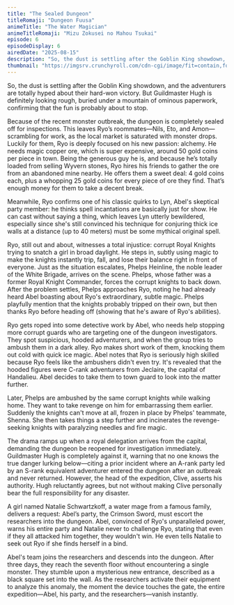 ```yaml
---
title: "The Sealed Dungeon"
titleRomaji: "Dungeon Fuusa"
animeTitle: "The Water Magician"
animeTitleRomaji: "Mizu Zokusei no Mahou Tsukai"
episode: 6
episodeDisplay: 6
airedDate: "2025-08-15"
description: "So, the dust is settling after the Goblin King showdown, and the adventurers are totally hyped about their hard-won victory. But Guildmaster Hugh is definitely looking rough, buried under a mountain of ominous paperwork, confirming that the fun is probably about to stop."
thumbnail: "https://imgsrv.crunchyroll.com/cdn-cgi/image/fit=contain,format=auto,quality=70,width=320,height=180/catalog/crunchyroll/7de30831e58518c7810d4290cdf26baa.jpg"
---
```


So, the dust is settling after the Goblin King showdown, and the adventurers are totally hyped about their hard-won victory. But Guildmaster Hugh is definitely looking rough, buried under a mountain of ominous paperwork, confirming that the fun is probably about to stop.

Because of the recent monster outbreak, the dungeon is completely sealed off for inspections. This leaves Ryo’s roommates—Nils, Eto, and Amon—scrambling for work, as the local market is saturated with monster drops. Luckily for them, Ryo is deeply focused on his new passion: alchemy. He needs magic copper ore, which is super expensive, around 50 gold coins per piece in town. Being the generous guy he is, and because he’s totally loaded from selling Wyvern stones, Ryo hires his friends to gather the ore from an abandoned mine nearby. He offers them a sweet deal: 4 gold coins each, plus a whopping 25 gold coins for every piece of ore they find. That’s enough money for them to take a decent break.

Meanwhile, Ryo confirms one of his classic quirks to Lyn, Abel's skeptical party member: he thinks spell incantations are basically just for show. He can cast without saying a thing, which leaves Lyn utterly bewildered, especially since she's still convinced his technique for conjuring thick ice walls at a distance (up to 40 meters) must be some mythical original spell.

Ryo, still out and about, witnesses a total injustice: corrupt Royal Knights trying to snatch a girl in broad daylight. He steps in, subtly using magic to make the knights instantly trip, fall, and lose their balance right in front of everyone. Just as the situation escalates, Phelps Heinline, the noble leader of the White Brigade, arrives on the scene. Phelps, whose father was a former Royal Knight Commander, forces the corrupt knights to back down. After the problem settles, Phelps approaches Ryo, noting he had already heard Abel boasting about Ryo's extraordinary, subtle magic. Phelps playfully mention that the knights probably tripped on their own, but then thanks Ryo before heading off (showing that he's aware of Ryo's abilities).

Ryo gets roped into some detective work by Abel, who needs help stopping more corrupt guards who are targeting one of the dungeon investigators. They spot suspicious, hooded adventurers, and when the group tries to ambush them in a dark alley. Ryo makes short work of them, knocking them out cold with quick ice magic. Abel notes that Ryo is seriously high skilled because Ryo feels like the ambushers didn't even try. It's revealed that the hooded figures were C-rank adventurers from Jeclaire, the capital of Handalieu. Abel decides to take them to town guard to look into the matter further. 

Later, Phelps are ambushed by the same corrupt knights while walking home. They want to take revenge on him for embarrassing them earlier. Suddenly the knights can't move at all, frozen in place by Phelps' teammate, Shenna. She then takes things a step further and incinerates the revenge-seeking knights with paralyzing needles and fire magic.

The drama ramps up when a royal delegation arrives from the capital, demanding the dungeon be reopened for investigation immediately. Guildmaster Hugh is completely against it, warning that no one knows the true danger lurking below—citing a prior incident where an A-rank party led by an S-rank equivalent adventurer entered the dungeon after an outbreak and never returned. However, the head of the expedition, Clive, asserts his authority. Hugh reluctantly agrees, but not without making Clive personally bear the full responsibility for any disaster.

A girl named Natalie Schwartzkoff, a water mage from a famous family, delivers a request: Abel’s party, the Crimson Sword, must escort the researchers into the dungeon. Abel, convinced of Ryo's unparalleled power, warns his entire party and Natalie never to challenge Ryo, stating that even if they all attacked him together, they wouldn't win. He even tells Natalie to seek out Ryo if she finds herself in a bind.

Abel's team joins the researchers and descends into the dungeon. After three days, they reach the seventh floor without encountering a single monster. They stumble upon a mysterious new entrance, described as a black square set into the wall. As the researchers activate their equipment to analyze this anomaly, the moment the device touches the gate, the entire expedition—Abel, his party, and the researchers—vanish instantly.
